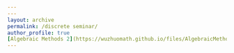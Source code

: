 ```yaml
---
---
layout: archive
permalink: /discrete seminar/
author_profile: true
[Algebraic Methods 2](https://wuzhuomath.github.io/files/AlgebraicMethods2.pdf)
---
```

